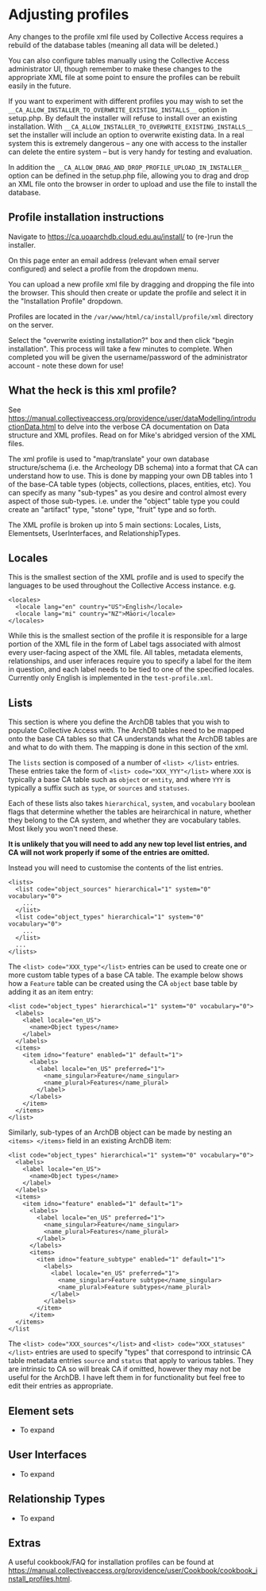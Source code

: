 # Adjusting profiles

Any changes to the profile xml file used by Collective Access requires a rebuild of the database
tables (meaning all data will be deleted.)

You can also configure tables manually using the Collective Access administrator UI, though
remember to make these changes to the appropriate XML file at some point to ensure the 
profiles can be rebuilt easily in the future.

If you want to experiment with different profiles you may wish to set the `__CA_ALLOW_INSTALLER_TO_OVERWRITE_EXISTING_INSTALLS__` option in setup.php. By default the installer will refuse to install over an existing installation. With `__CA_ALLOW_INSTALLER_TO_OVERWRITE_EXISTING_INSTALLS__` set the installer will include an option to overwrite existing data. In a real system this is extremely dangerous – any one with access to the installer can delete the entire system – but is very handy for testing and evaluation.

In addition the `__CA_ALLOW_DRAG_AND_DROP_PROFILE_UPLOAD_IN_INSTALLER__` option can be defined in
the setup.php file, allowing you to drag and drop an XML file onto the browser in order to upload and
use the file to install the database.


## Profile installation instructions

Navigate to https://ca.uoaarchdb.cloud.edu.au/install/ to (re-)run the installer.

On this page enter an email address (relevant when email server configured) and select a profile
from the dropdown menu.

You can upload a new profile xml file by dragging and dropping the file into the browser. This should
then create or update the profile and select it in the "Installation Profile" dropdown.

Profiles are located in the `/var/www/html/ca/install/profile/xml` directory on the server.

Select the "overwrite existing installation?" box and then click "begin installation". This process
will take a few minutes to complete. When completed you will be given the username/password of the
administrator account - note these down for use!


## What the heck is this xml profile?

See https://manual.collectiveaccess.org/providence/user/dataModelling/introductionData.html to delve into the verbose CA documentation on Data structure and XML profiles. Read on for Mike's abridged version of the XML files.

The xml profile is used to "map/translate" your own database structure/schema (i.e. the Archeology DB schema) into a format that CA can understand how to use. This is done by mapping your own DB tables into 1 of the base-CA table types (objects, collections, places, entities, etc). You can specify as many "sub-types" as you desire and control almost every aspect of those sub-types. i.e. under the "object" table type you could create an "artifact" type, "stone" type, "fruit" type and so forth.

The XML profile is broken up into 5 main sections: Locales, Lists, Elementsets, UserInterfaces, and RelationshipTypes.

## Locales

This is the smallest section of the XML profile and is used to specify the languages to be used throughout the Collective Access instance. e.g.

```
<locales>
  <locale lang="en" country="US">English</locale>
  <locale lang="mi" country="NZ">Māori</locale>
</locales>
```

While this is the smallest section of the profile it is responsible for a large portion of the XML file in the form of Label tags associated with almost every user-facing aspect of the XML file. All tables, metadata elements, relationships, and user inferaces require you to specify a label for the item in question, and each label needs to be tied to one of the specified locales. Currently only English is implemented in the `test-profile.xml`.

## Lists

This section is where you define the ArchDB tables that you wish to populate Collective Access with. The ArchDB tables need to be mapped onto the base CA tables so that CA understands what the ArchDB tables are and what to do with them. The mapping is done in this section of the xml. 

The `lists` section is composed of a number of `<list> </list>` entries. These entries take the form of `<list> code="XXX_YYY"</list>` where `XXX` is typically a base CA table such as `object` or `entity`, and where `YYY` is typically a suffix such as `type`, or `sources` and `statuses`. 

Each of these lists also takes `hierarchical`, `system`, and `vocabulary` boolean flags that determine whether the tables are heirarchical in nature, whether they belong to the CA system, and whether they are vocabulary tables. Most likely you won't need these.

**It is unlikely that you will need to add any new top level list entries, and CA will not work properly if some of the entries are omitted.**

Instead you will need to customise the contents of the list entries.

```
<lists>
  <list code="object_sources" hierarchical="1" system="0" vocabulary="0">
    ...
  </list>
  <list code="object_types" hierarchical="1" system="0" vocabulary="0">
    ...
  </list>
  ...
</lists>
```


The `<list> code="XXX_type"</list>` entries can be used to create one or more custom table types of a base CA table. The example below shows how a `Feature` table can be created using the CA `object` base table by adding it as an item entry:

```
<list code="object_types" hierarchical="1" system="0" vocabulary="0">
  <labels>
    <label locale="en_US">
      <name>Object types</name>
    </label>
  </labels>
  <items>
    <item idno="feature" enabled="1" default="1">
      <labels>
        <label locale="en_US" preferred="1">
          <name_singular>Feature</name_singular>
          <name_plural>Features</name_plural>
        </label>
      </labels>
    </item> 
  </items>
</list>
```

Similarly, sub-types of an ArchDB object can be made by nesting an `<items> </items>` field in an existing ArchDB item:

```
<list code="object_types" hierarchical="1" system="0" vocabulary="0">
  <labels>
    <label locale="en_US">
      <name>Object types</name>
    </label>
  </labels>
  <items>
    <item idno="feature" enabled="1" default="1">
      <labels>
        <label locale="en_US" preferred="1">
          <name_singular>Feature</name_singular>
          <name_plural>Features</name_plural>
        </label>
      </labels>
      <items>
        <item idno="feature_subtype" enabled="1" default="1">
          <labels>
            <label locale="en_US" preferred="1">
              <name_singular>Feature subtype</name_singular>
              <name_plural>Feature subtypes</name_plural>
            </label>
          </labels>
        </item>
      </item> 
  </items>
</list
```

The `<list> code="XXX_sources"</list>` and `<list> code="XXX_statuses"</list>` entries are used to specify "types" that correspond to intrinsic CA table metadata entries `source` and `status` that apply to various tables. They are intrinsic to CA so will break CA if omitted, however they may not be useful for the ArchDB. I have left them in for functionality but feel free to edit their entries as appropriate.

## Element sets

- To expand


## User Interfaces

- To expand


## Relationship Types

- To expand


## Extras

A useful cookbook/FAQ for installation profiles can be found at https://manual.collectiveaccess.org/providence/user/Cookbook/cookbook_install_profiles.html.
